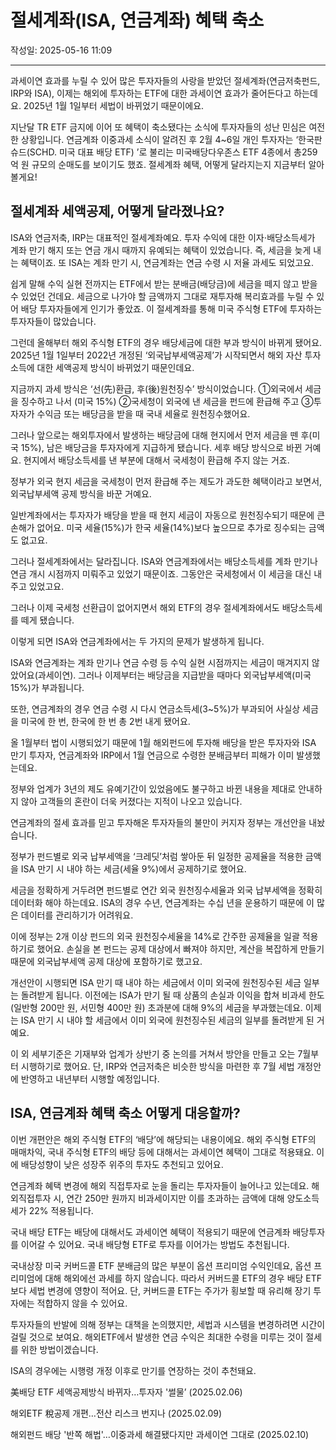 # 절세계좌(ISA, 연금계좌) 혜택 축소

작성일: 2025-05-16 11:09

---

과세이연 효과를 누릴 수 있어 많은 투자자들의 사랑을 받았던 절세계좌(연금저축펀드, IRP와 ISA), 이제는 해외에 투자하는 ETF에 대한 과세이연 효과가 줄어든다고 하는데요. 2025년 1월 1일부터 세법이 바뀌었기 때문이에요.

지난달 TR ETF 금지에 이어 또 혜택이 축소됐다는 소식에 투자자들의 성난 민심은 여전한 상황입니다. 연금계좌 이중과세 소식이 알려진 후 2월 4~6일 개인 투자자는 ‘한국판 슈드(SCHD. 미국 대표 배당 ETF) ’로 불리는 미국배당다우존스 ETF 4종에서 총259억 원 규모의 순매도를 보이기도 했죠. 절세계좌 혜택, 어떻게 달라지는지 지금부터 알아볼게요!

## 절세계좌 세액공제, 어떻게 달라졌나요?

ISA와 연금저축, IRP는 대표적인 절세계좌예요. 투자 수익에 대한 이자⋅배당소득세가 계좌 만기 해지 또는 연금 개시 때까지 유예되는 혜택이 있었습니다. 즉, 세금을 늦게 내는 혜택이죠. 또 ISA는 계좌 만기 시, 연금계좌는 연금 수령 시 저율 과세도 되었고요.

쉽게 말해 수익 실현 전까지는 ETF에서 받는 분배금(배당금)에 세금을 떼지 않고 받을 수 있었던 건데요. 세금으로 나가야 할 금액까지 그대로 재투자해 복리효과를 누릴 수 있어  배당 투자자들에게 인기가 좋았죠. 이 절세계좌를 통해 미국 주식형 ETF에 투자하는 투자자들이 많았습니다.

그런데 올해부터 해외 주식형 ETF의 경우 배당세금에 대한 부과 방식이 바뀌게 됐어요.  2025년 1월 1일부터 2022년 개정된 ‘외국납부세액공제’가 시작되면서 해외 자산 투자 소득에 대한 세액공제 방식이 바뀌었기 때문인데요.

지금까지 과세 방식은 ‘선(先)환급, 후(後)원천징수’ 방식이었습니다. ①외국에서 세금을 징수하고 나서 (미국 15%)  ②국세청이 외국에 낸 세금을 펀드에 환급해 주고 ③투자자가 수익금 또는 배당금을 받을 때 국내 세율로 원천징수했어요.

그러나 앞으로는 해외투자에서 발생하는 배당금에 대해 현지에서 먼저 세금을 뗀 후(미국 15%), 남은 배당금을 투자자에게 지급하게 됐습니다. 세후 배당 방식으로 바뀐 거예요. 현지에서 배당소득세를 낸 부분에 대해서 국세청이 환급해 주지 않는 거죠.

정부가 외국 현지 세금을 국세청이 먼저 환급해 주는 제도가 과도한 혜택이라고 보면서, 외국납부세액 공제 방식을 바꾼 거예요.

일반계좌에서는 투자자가 배당을 받을 때 현지 세금이 자동으로 원천징수되기 때문에 큰 손해가 없어요. 미국 세율(15%)가 한국 세율(14%)보다 높으므로 추가로 징수되는 금액도 없고요.

그러나 절세계좌에서는 달라집니다.  ISA와 연금계좌에서는 배당소득세를 계좌 만기나 연금 개시 시점까지 미뤄주고 있었기 때문이죠. 그동안은 국세청에서 이 세금을 대신 내주고 있었고요.

그러나 이제 국세청 선환급이 없어지면서 해외 ETF의 경우 절세계좌에서도 배당소득세를 떼게 됐습니다.

이렇게 되면 ISA와 연금계좌에서는 두 가지의 문제가 발생하게 됩니다.

ISA와 연금계좌는 계좌 만기나 연금 수령 등 수익 실현 시점까지는 세금이 매겨지지 않았어요(과세이연). 그러나 이제부터는 배당금을 지급받을 때마다 외국납부세액(미국 15%)가 부과됩니다.

또한, 연금계좌의 경우 연금 수령 시  다시 연금소득세(3~5%)가 부과되어 사실상 세금을 미국에 한 번, 한국에 한 번 총 2번 내게 됐어요.

올 1월부터 법이 시행되었기 때문에 1월 해외펀드에 투자해 배당을 받은 투자자와 ISA 만기 투자자, 연금계좌와 IRP에서 1월 연금으로 수령한 분배금부터 피해가 이미 발생했는데요.

정부와 업계가 3년의 제도 유예기간이  있었음에도 불구하고 바뀐 내용을 제대로 안내하지 않아 고객들의 혼란이 더욱 커졌다는 지적이 나오고 있습니다.

연금계좌의 절세 효과를 믿고 투자해온 투자자들의 불만이 커지자 정부는 개선안을 내놨습니다.

정부가 펀드별로 외국 납부세액을 ‘크레딧’처럼 쌓아둔 뒤 일정한 공제율을 적용한 금액을 ISA 만기 시 내야 하는 세금(세율 9%)에서 공제하기로 했어요.

세금을 정확하게 거두려면 펀드별로 연간 외국 원천징수세율과 외국 납부세액을 정확히 데이터화 해야 하는데요. ISA의 경우 수년, 연금계좌는 수십 년을 운용하기 때문에 이 많은 데이터를 관리하기가 어려워요.

이에 정부는 2개 이상 펀드의 외국 원천징수세율을 14%로 간주한 공제율을 일괄 적용하기로 했어요. 손실을 본 펀드는 공제 대상에서 빠져야 하지만, 계산을 복잡하게 만들기 때문에 외국납부세액 공제 대상에 포함하기로 했고요.

개선안이 시행되면 ISA 만기 때 내야 하는 세금에서 이미 외국에 원천징수된 세금 일부는 돌려받게 됩니다. 이전에는 ISA가 만기 될 때 상품의 손실과 이익을 합쳐 비과세 한도 (일반형 200만 원, 서민형 400만 원) 초과분에 대해 9%의 세금을 부과했는데요. 이제는 ISA 만기 시 내야 할 세금에서 이미 외국에 원천징수된 세금의 일부를 돌려받게 된 거예요.

이 외 세부기준은 기재부와 업계가 상반기 중 논의를 거쳐서 방안을 만들고 오는 7월부터 시행하기로 했어요. 단, IRP와 연금저축은 비슷한 방식을 마련한 후 7월 세법 개정안에 반영하고 내년부터 시행할 예정입니다.

## ISA, 연금계좌 혜택 축소 어떻게 대응할까?

이번 개편안은 해외 주식형 ETF의 ‘배당’에 해당되는 내용이에요. 해외 주식형 ETF의 매매차익, 국내 주식형 ETF의 배당 등에 대해서는 과세이연 혜택이 그대로 적용돼요. 이에 배당성향이 낮은 성장주 위주의 투자도 추천되고 있어요.

연금계좌 혜택 변경에 해외 직접투자로 눈을 돌리는 투자자들이 늘어나고 있는데요. 해외직접투자 시, 연간 250만 원까지 비과세이지만 이를 초과하는 금액에 대해 양도소득세가 22% 적용됩니다.

국내 배당 ETF는 배당에 대해서도 과세이연 혜택이 적용되기 때문에 연금계좌 배당투자를 이어갈 수 있어요. 국내 배당형 ETF로 투자를 이어가는 방법도 추천됩니다.

국내상장 미국 커버드콜 ETF 분배금의 많은 부분이 옵션 프리미엄 수익인데요, 옵션 프리미엄에 대해 해외에선 과세를 하지 않습니다. 따라서 커버드콜 ETF의 경우 배당 ETF보다 세법 변경에 영향이 적어요. 단, 커버드콜 ETF는 주가가 횡보할 때 유리해 장기 투자에는 적합하지 않을 수 있어요.

투자자들의 반발에 의해 정부는 대책을 논의했지만, 세법과 시스템을 변경하려면 시간이 걸릴 것으로 보여요. 해외ETF에서 발생한 연금 수익은 최대한 수령을 미루는 것이 절세를 위한 방법이겠습니다.

ISA의 경우에는 시행령 개정 이후로 만기를 연장하는 것이 추천돼요.

美배당 ETF 세액공제방식 바뀌자…투자자 '썰물’ (2025.02.06)

해외ETF 稅공제 개편…전산 리스크 번지나 (2025.02.09)

해외펀드 배당 '반쪽 해법'…이중과세 해결됐다지만 과세이연 그대로 (2025.02.10)